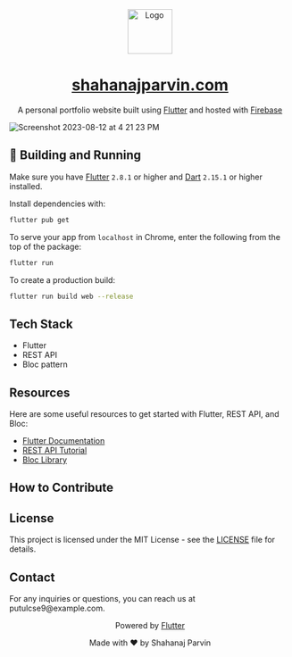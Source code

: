 <div align="center">
  <img alt="Logo" src="https://github.com/putulputul/personal_website_flutter/assets/17999879/c1af06d6-0762-4dcf-b6d1-f3c1bda5881f" width="80" />
</div>
<h1 align="center">
  <a href="https://shahanaj-parvin.firebaseapp.com" target="_blank">shahanajparvin.com</a>
</h1>
<p align="center">
  A personal portfolio website built using <a href="https://flutter.dev" target="_blank">Flutter</a> and hosted with <a href="https://firebase.google.com" target="_blank">Firebase</a>
</p>

<img alt="Screenshot 2023-08-12 at 4 21 23 PM" src="https://github.com/shahanajparvin/personal_website_flutter/assets/17999879/33864494-e029-4df3-b538-48ae99e9d7fd">

## 🚀 Building and Running

Make sure you have <a href="https://flutter.dev" target="_blank">Flutter</a> `2.8.1` or higher and <a href="https://dart.dev" target="_blank">Dart</a>  `2.15.1` or higher installed. 

Install dependencies with:

```bash
flutter pub get
```

To serve your app from `localhost` in Chrome, enter the following from the top of the package:

```bash
flutter run
```

To create a production build:

```bash
flutter run build web --release
```

<h2>Tech Stack</h2>

<ul>
  <li>Flutter</li>
  <li>REST API</li>
  <li>Bloc pattern</li>
</ul>

<h2>Resources</h2>

<p>
  Here are some useful resources to get started with Flutter, REST API, and Bloc:
</p>

<ul>
  <li><a href="https://flutter.dev/docs" target="_blank">Flutter Documentation</a></li>
  <li><a href="https://www.restapitutorial.com/" target="_blank">REST API Tutorial</a></li>
  <li><a href="https://pub.dev/packages/flutter_bloc" target="_blank">Bloc Library</a></li>
</ul>

<h2>How to Contribute</h2>


<h2>License</h2>

<p>
  This project is licensed under the MIT License - see the <a href="LICENSE">LICENSE</a> file for details.
</p>

<h2>Contact</h2>

<p>
  For any inquiries or questions, you can reach us at putulcse9@example.com.
</p>

<div align="center">
  <p>Powered by <a href="https://flutter.dev" target="_blank">Flutter</a></p>
  <p>Made with ❤️ by Shahanaj Parvin</p>
